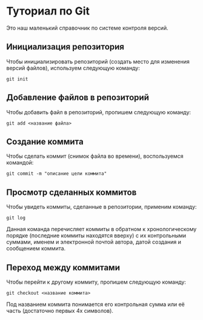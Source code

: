 # Туториал по Git

Это наш маленький справочник по системе контроля версий.

## Инициализация репозитория

Чтобы инициализировать репозиторий (создать место для изменения версий файлов), используем следующую команду:

~~~
git init
~~~

## Добавление файлов в репозиторий

Чтобы добавить файл в репозиторий, пропишем следующую команду:

~~~
git add <название файла>
~~~

## Создание коммита

Чтобы сделать коммит (снимок файла во времени), воспользуемся командой:

~~~
git commit -m "описание цели коммита"
~~~

## Просмотр сделанных коммитов

Чтобы увидеть коммиты, сделанные в репозитории, применим команду:

~~~
git log
~~~

Данная команда перечисляет коммиты в обратном к хронологическому порядке (последние коммиты находятся вверху) с их контрольными суммами, именем и электронной почтой автора, датой создания и сообщением коммита.

## Переход между коммитами

Чтобы перейти к другому коммиту, пропишем следующую команду:

~~~
git checkout <название коммита>
~~~

Под названием коммита понимается его контрольная сумма или её часть (достаточно первых 4х символов).
